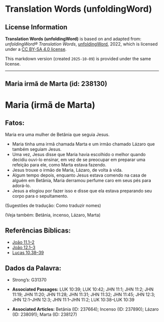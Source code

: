 # Translation Words (unfoldingWord)

## License Information

**Translation Words (unfoldingWord)** is based on and adapted from: _unfoldingWord® Translation Words_, [unfoldingWord](https://unfoldingword.org/utw), 2022, which is licensed under a [CC BY-SA 4.0 license](https://creativecommons.org/licenses/by-sa/4.0/legalcode.en).

This markdown version (created `2025-10-09`) is provided under the same license.



--------------------------------

## Maria irmã de Marta (id: 238130)

Maria (irmã de Marta)
=====================

Fatos:
------

Maria era uma mulher de Betânia que seguia Jesus.

* Maria tinha uma irmã chamada Marta e um irmão chamado Lázaro que também seguiam Jesus.
* Uma vez, Jesus disse que Maria havia escolhido o melhor quando decidiu ouvi\-lo ensinar, em vez de se preocupar em preparar uma refeição para ele, como Marta estava fazendo.
* Jesus trouxe o irmão de Maria, Lázaro, de volta à vida.
* Algum tempo depois, enquanto Jesus estava comendo na casa de alguém em Betânia, Maria derramou perfume caro em seus pés para adorá\-lo.
* Jesus a elogiou por fazer isso e disse que ela estava preparando seu corpo para o sepultamento.

(Sugestões de tradução: Como traduzir nomes)

(Veja também: Betânia, incenso, Lázaro, Marta)

Referências Bíblicas:
---------------------

* [João 11\.1–2](https://ref.ly/John11:1-John11:2)
* [João 12\.1–3](https://ref.ly/John12:1-John12:3)
* [Lucas 10\.38–39](https://ref.ly/Luke10:38-Luke10:39)

Dados da Palavra:
-----------------

* Strong’s: G31370

* **Associated Passages:** LUK 10:39; LUK 10:42; JHN 11:1; JHN 11:2; JHN 11:19; JHN 11:20; JHN 11:28; JHN 11:31; JHN 11:32; JHN 11:45; JHN 12:3; JHN 12:1–JHN 12:3; JHN 11:1–JHN 11:2; LUK 10:38–LUK 10:39
* **Associated Articles:** Betânia (ID: 237664); Incenso (ID: 237890); Lázaro (ID: 238091); Marta (ID: 238127)


